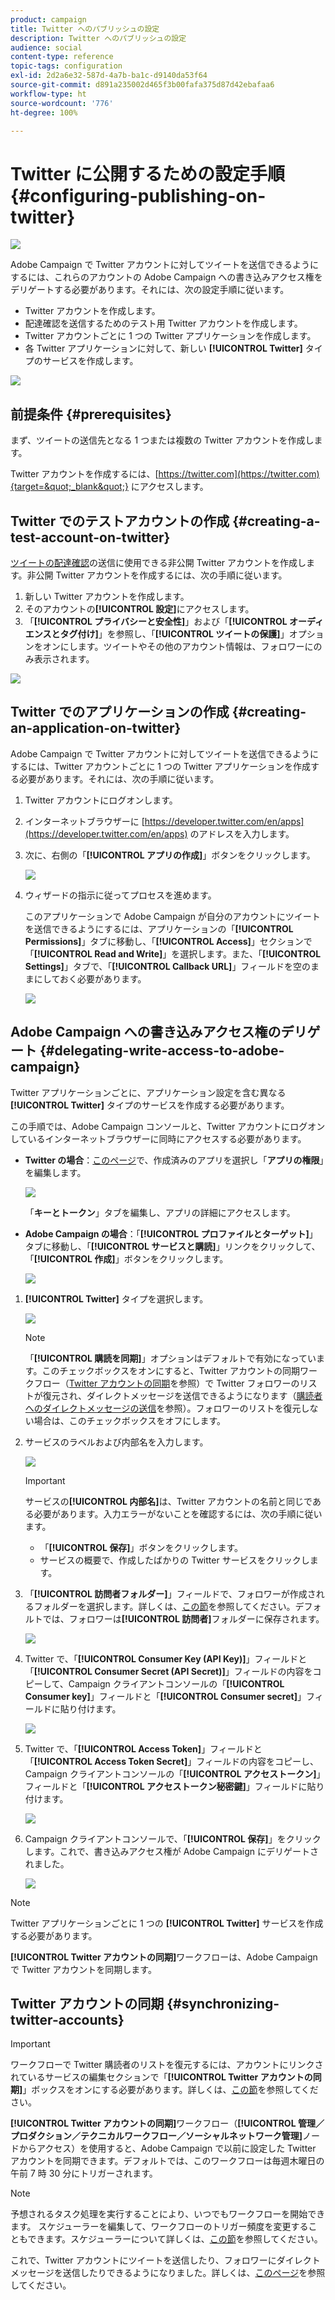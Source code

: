 ```yaml
---
product: campaign
title: Twitter へのパブリッシュの設定
description: Twitter へのパブリッシュの設定
audience: social
content-type: reference
topic-tags: configuration
exl-id: 2d2a6e32-587d-4a7b-ba1c-d9140da53f64
source-git-commit: d891a235002d465f3b00fafa375d87d42ebafaa6
workflow-type: ht
source-wordcount: '776'
ht-degree: 100%

---
```


# Twitter に公開するための設定手順{#configuring-publishing-on-twitter}

![](../../assets/v7-only.svg)

Adobe Campaign で Twitter アカウントに対してツイートを送信できるようにするには、これらのアカウントの Adobe Campaign への書き込みアクセス権をデリゲートする必要があります。それには、次の設定手順に従います。

* Twitter アカウントを作成します。
* 配達確認を送信するためのテスト用 Twitter アカウントを作成します。
* Twitter アカウントごとに 1 つの Twitter アプリケーションを作成します。
* 各 Twitter アプリケーションに対して、新しい **[!UICONTROL Twitter]** タイプのサービスを作成します。

![](assets/social_diagram_twitter_service.png)

## 前提条件 {#prerequisites}

まず、ツイートの送信先となる 1 つまたは複数の Twitter アカウントを作成します。

Twitter アカウントを作成するには、[https://twitter.com](https://twitter.com){target=&quot;_blank&quot;} にアクセスします。

## Twitter でのテストアカウントの作成 {#creating-a-test-account-on-twitter}

[ツイートの配達確認](../../social/using/publishing-on-twitter.md#sending-the-proof)の送信に使用できる非公開 Twitter アカウントを作成します。非公開 Twitter アカウントを作成するには、次の手順に従います。

1. 新しい Twitter アカウントを作成します。
1. そのアカウントの&#x200B;**[!UICONTROL 設定]**&#x200B;にアクセスします。
1. 「**[!UICONTROL プライバシーと安全性]**」および「**[!UICONTROL オーディエンスとタグ付け]**」を参照し、「**[!UICONTROL ツイートの保護]**」オプションをオンにします。ツイートやその他のアカウント情報は、フォロワーにのみ表示されます。

![](assets/social_twitter_test_page.png)

## Twitter でのアプリケーションの作成 {#creating-an-application-on-twitter}

Adobe Campaign で Twitter アカウントに対してツイートを送信できるようにするには、Twitter アカウントごとに 1 つの Twitter アプリケーションを作成する必要があります。それには、次の手順に従います。

1. Twitter アカウントにログオンします。
1. インターネットブラウザーに [https://developer.twitter.com/en/apps](https://developer.twitter.com/en/apps) のアドレスを入力します。
1. 次に、右側の「**[!UICONTROL アプリの作成]**」ボタンをクリックします。

   ![](assets/social_create_twitter_app_001.png)

1. ウィザードの指示に従ってプロセスを進めます。

   このアプリケーションで Adobe Campaign が自分のアカウントにツイートを送信できるようにするには、アプリケーションの「**[!UICONTROL Permissions]**」タブに移動し、「**[!UICONTROL Access]**」セクションで「**[!UICONTROL Read and Write]**」を選択します。また、「**[!UICONTROL Settings]**」タブで、「**[!UICONTROL Callback URL]**」フィールドを空のままにしておく必要があります。

   ![](assets/social_create_twitter_app_002.png)

## Adobe Campaign への書き込みアクセス権のデリゲート {#delegating-write-access-to-adobe-campaign}

Twitter アプリケーションごとに、アプリケーション設定を含む異なる **[!UICONTROL Twitter]** タイプのサービスを作成する必要があります。

この手順では、Adobe Campaign コンソールと、Twitter アカウントにログオンしているインターネットブラウザーに同時にアクセスする必要があります。

* **Twitter の場合**：[このページ](https://developer.twitter.com/en/portal/projects-and-apps)で、作成済みのアプリを選択し「**アプリの権限**」を編集します。

   ![](assets/social_twitter_service_002.png)

   「**キーとトークン**」タブを編集し、アプリの詳細にアクセスします。

* **Adobe Campaign の場合**：「**[!UICONTROL プロファイルとターゲット]**」タブに移動し、「**[!UICONTROL サービスと購読]**」リンクをクリックして、「**[!UICONTROL 作成]**」ボタンをクリックします。

   ![](assets/social_twitter_service_007.png)

1. **[!UICONTROL Twitter]** タイプを選択します。

   ![](assets/social_twitter_service_008.png)

   >[!NOTE]
   >
   >「**[!UICONTROL 購読を同期]**」オプションはデフォルトで有効になっています。このチェックボックスをオンにすると、Twitter アカウントの同期ワークフロー（[Twitter アカウントの同期](#synchronizing-twitter-accounts)を参照）で Twitter フォロワーのリストが復元され、ダイレクトメッセージを送信できるようになります（[購読者へのダイレクトメッセージの送信](../../social/using/publishing-on-twitter.md#sending-direct-messages-to-subscribers)を参照）。フォロワーのリストを復元しない場合は、このチェックボックスをオフにします。

1. サービスのラベルおよび内部名を入力します。

   ![](assets/social_twitter_service_009.png)

   >[!IMPORTANT]
   >
   >サービスの&#x200B;**[!UICONTROL 内部名]**&#x200B;は、Twitter アカウントの名前と同じである必要があります。入力エラーがないことを確認するには、次の手順に従います。

   * 「**[!UICONTROL 保存]**」ボタンをクリックします。
   * サービスの概要で、作成したばかりの Twitter サービスをクリックします。

   <!-- * Select the **[!UICONTROL Twitter page]** tab. The Twitter account should be displayed. 
    
      ![](assets/social_twitter_service_010.png)-->

1. 「**[!UICONTROL 訪問者フォルダー]**」フィールドで、フォロワーが作成されるフォルダーを選択します。詳しくは、[この節](../../social/using/publishing-on-twitter.md#operating-principle)を参照してください。デフォルトでは、フォロワーは&#x200B;**[!UICONTROL 訪問者]**&#x200B;フォルダーに保存されます。

   ![](assets/social_twitter_service_010_b.png)

1. Twitter で、「**[!UICONTROL Consumer Key (API Key)]**」フィールドと「**[!UICONTROL Consumer Secret (API Secret)]**」フィールドの内容をコピーして、Campaign クライアントコンソールの「**[!UICONTROL Consumer key]**」フィールドと「**[!UICONTROL Consumer secret]**」フィールドに貼り付けます。

   ![](assets/social_twitter_service_012.png)

1. Twitter で、「**[!UICONTROL Access Token]**」フィールドと「**[!UICONTROL Access Token Secret]**」フィールドの内容をコピーし、Campaign クライアントコンソールの「**[!UICONTROL アクセストークン]**」フィールドと「**[!UICONTROL アクセストークン秘密鍵]**」フィールドに貼り付けます。

   ![](assets/social_twitter_service_013.png)

1. Campaign クライアントコンソールで、「**[!UICONTROL 保存]**」をクリックします。これで、書き込みアクセス権が Adobe Campaign にデリゲートされました。

   ![](assets/social_twitter_service_014.png)

>[!NOTE]
>
>Twitter アプリケーションごとに 1 つの **[!UICONTROL Twitter]** サービスを作成する必要があります。

**[!UICONTROL Twitter アカウントの同期]**&#x200B;ワークフローは、Adobe Campaign で Twitter アカウントを同期します。

## Twitter アカウントの同期 {#synchronizing-twitter-accounts}

>[!IMPORTANT]
>
>ワークフローで Twitter 購読者のリストを復元するには、アカウントにリンクされているサービスの編集セクションで「**[!UICONTROL Twitter アカウントの同期]**」ボックスをオンにする必要があります。詳しくは、[この節](#delegating-write-access-to-adobe-campaign)を参照してください。

**[!UICONTROL Twitter アカウントの同期]**&#x200B;ワークフロー（**[!UICONTROL 管理／プロダクション／テクニカルワークフロー／ソーシャルネットワーク管理]**&#x200B;ノードからアクセス）を使用すると、Adobe Campaign で以前に設定した Twitter アカウントを同期できます。デフォルトでは、このワークフローは毎週木曜日の午前 7 時 30 分にトリガーされます。

>[!NOTE]
>
>予想されるタスク処理を実行することにより、いつでもワークフローを開始できます。 スケジューラーを編集して、ワークフローのトリガー頻度を変更することもできます。スケジューラーについて詳しくは、[この節](../../workflow/using/scheduler.md)を参照してください。

これで、Twitter アカウントにツイートを送信したり、フォロワーにダイレクトメッセージを送信したりできるようになりました。詳しくは、[このページ](../../social/using/publishing-on-twitter.md)を参照してください。

